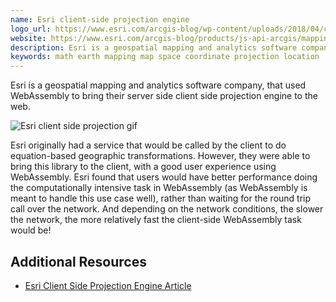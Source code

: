 ```yaml
---
name: Esri client-side projection engine
logo_url: https://www.esri.com/arcgis-blog/wp-content/uploads/2018/04/coordinateFormatter_3.24.gif
website: https://www.esri.com/arcgis-blog/products/js-api-arcgis/mapping/introducing-the-client-side-projection-engine/
description: Esri is a geospatial mapping and analytics software company, that used WebAssembly to bring their server side client side projection engine to the web.
keywords: math earth mapping map space coordinate projection location
---
```


Esri is a geospatial mapping and analytics software company, that used WebAssembly to bring their server side client side projection engine to the web.

![Esri client side projection gif](https://www.esri.com/arcgis-blog/wp-content/uploads/2018/04/compare-pe-gs-project.gif)

Esri originally had a service that would be called by the client to do equation-based geographic transformations. However, they were able to bring this library to the client, with a good user experience using WebAssembly. Esri found that users would have better performance doing the computationally intensive task in WebAssembly (as WebAssembly is meant to handle this use case well), rather than waiting for the round trip call over the network. And depending on the network conditions, the slower the network, the more relatively fast the client-side WebAssembly task would be!

## Additional Resources

- [Esri Client Side Projection Engine Article](https://www.esri.com/arcgis-blog/products/js-api-arcgis/mapping/introducing-the-client-side-projection-engine/)
